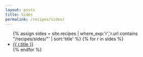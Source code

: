 ```yaml
---
layout: posts
title: Sides
permalink: /recipes/sides/
---
```

<ul>
{% assign sides = site.recipes | where_exp:'r','r.url contains "/recipes/sides/"' | sort:'title' %}
{% for r in sides %}
  <li><a href="{{ r.url | relative_url }}">{{ r.title }}</a></li>
{% endfor %}
</ul>

